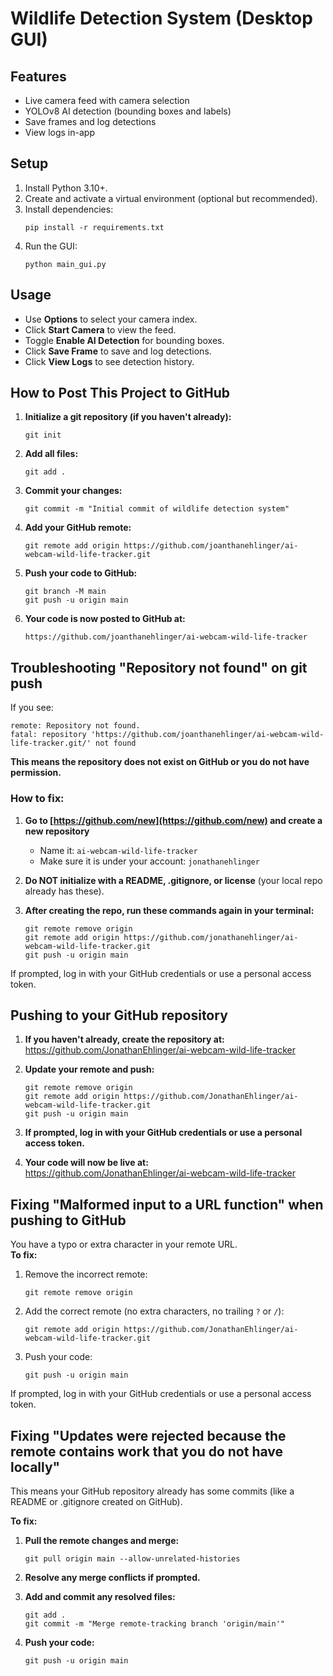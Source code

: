 # Wildlife Detection System (Desktop GUI)

## Features
- Live camera feed with camera selection
- YOLOv8 AI detection (bounding boxes and labels)
- Save frames and log detections
- View logs in-app

## Setup

1. Install Python 3.10+.
2. Create and activate a virtual environment (optional but recommended).
3. Install dependencies:
   ```
   pip install -r requirements.txt
   ```
4. Run the GUI:
   ```
   python main_gui.py
   ```

## Usage

- Use **Options** to select your camera index.
- Click **Start Camera** to view the feed.
- Toggle **Enable AI Detection** for bounding boxes.
- Click **Save Frame** to save and log detections.
- Click **View Logs** to see detection history.

## How to Post This Project to GitHub

1. **Initialize a git repository (if you haven't already):**
   ```
   git init
   ```

2. **Add all files:**
   ```
   git add .
   ```

3. **Commit your changes:**
   ```
   git commit -m "Initial commit of wildlife detection system"
   ```

4. **Add your GitHub remote:**
   ```
   git remote add origin https://github.com/joanthanehlinger/ai-webcam-wild-life-tracker.git
   ```

5. **Push your code to GitHub:**
   ```
   git branch -M main
   git push -u origin main
   ```

6. **Your code is now posted to GitHub at:**
   ```
   https://github.com/joanthanehlinger/ai-webcam-wild-life-tracker
   ```

## Troubleshooting "Repository not found" on git push

If you see:
```
remote: Repository not found.
fatal: repository 'https://github.com/joanthanehlinger/ai-webcam-wild-life-tracker.git/' not found
```
**This means the repository does not exist on GitHub or you do not have permission.**

### How to fix:

1. **Go to [https://github.com/new](https://github.com/new) and create a new repository**  
   - Name it: `ai-webcam-wild-life-tracker`
   - Make sure it is under your account: `jonathanehlinger`

2. **Do NOT initialize with a README, .gitignore, or license** (your local repo already has these).

3. **After creating the repo, run these commands again in your terminal:**
   ```
   git remote remove origin
   git remote add origin https://github.com/jonathanehlinger/ai-webcam-wild-life-tracker.git
   git push -u origin main
   ```

If prompted, log in with your GitHub credentials or use a personal access token.

## Pushing to your GitHub repository

1. **If you haven't already, create the repository at:**  
   https://github.com/JonathanEhlinger/ai-webcam-wild-life-tracker

2. **Update your remote and push:**
   ```
   git remote remove origin
   git remote add origin https://github.com/JonathanEhlinger/ai-webcam-wild-life-tracker.git
   git push -u origin main
   ```

3. **If prompted, log in with your GitHub credentials or use a personal access token.**

4. **Your code will now be live at:**  
   https://github.com/JonathanEhlinger/ai-webcam-wild-life-tracker

## Fixing "Malformed input to a URL function" when pushing to GitHub

You have a typo or extra character in your remote URL.  
**To fix:**

1. Remove the incorrect remote:
   ```
   git remote remove origin
   ```

2. Add the correct remote (no extra characters, no trailing `?` or `/`):
   ```
   git remote add origin https://github.com/JonathanEhlinger/ai-webcam-wild-life-tracker.git
   ```

3. Push your code:
   ```
   git push -u origin main
   ```

If prompted, log in with your GitHub credentials or use a personal access token.

## Fixing "Updates were rejected because the remote contains work that you do not have locally"

This means your GitHub repository already has some commits (like a README or .gitignore created on GitHub).

**To fix:**

1. **Pull the remote changes and merge:**
   ```
   git pull origin main --allow-unrelated-histories
   ```

2. **Resolve any merge conflicts if prompted.**

3. **Add and commit any resolved files:**
   ```
   git add .
   git commit -m "Merge remote-tracking branch 'origin/main'"
   ```

4. **Push your code:**
   ```
   git push -u origin main
   ```